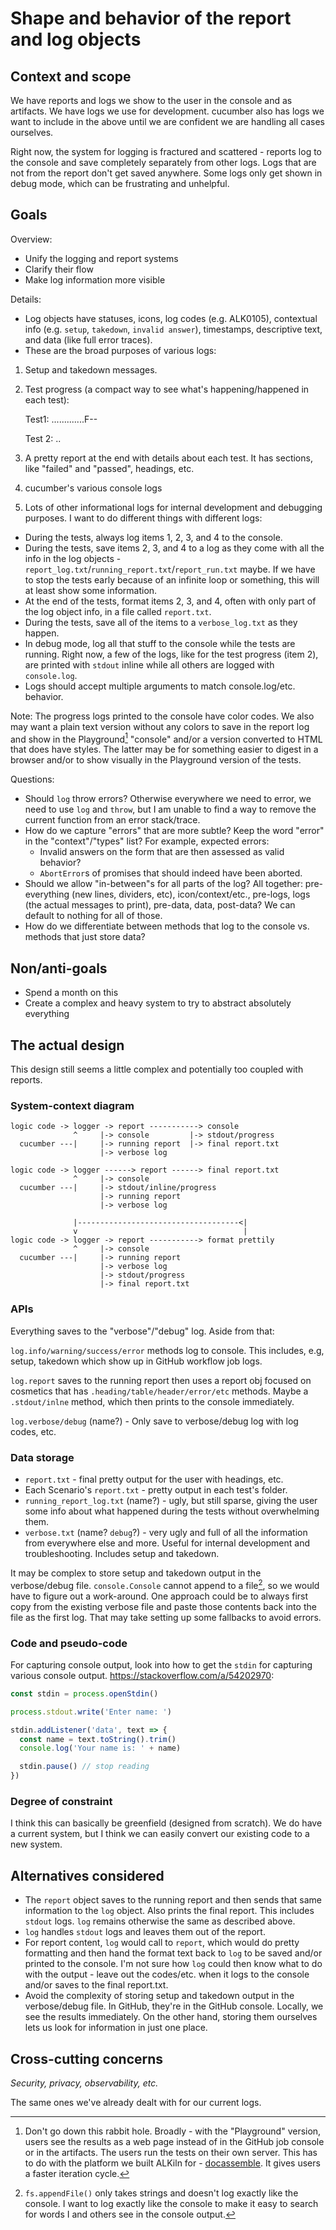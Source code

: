 # Shape and behavior of the report and log objects

## Context and scope

We have reports and logs we show to the user in the console and as artifacts. We have logs we use for development. cucumber also has logs we want to include in the above until we are confident we are handling all cases ourselves.

Right now, the system for logging is fractured and scattered - reports log to the console and save completely separately from other logs. Logs that are not from the report don't get saved anywhere. Some logs only get shown in debug mode, which can be frustrating and unhelpful.

## Goals

Overview:

- Unify the logging and report systems
- Clarify their flow
- Make log information more visible

Details:

- Log objects have statuses, icons, log codes (e.g. ALK0105), contextual info (e.g. `setup`, `takedown`, `invalid answer`), timestamps, descriptive text, and data (like full error traces).
- These are the broad purposes of various logs:
1. Setup and takedown messages.
2. Test progress (a compact way to see what's happening/happened in each test):

   Test1: .............F--
   
   Test 2: ..
3. A pretty report at the end with details about each test. It has sections, like "failed" and "passed", headings, etc.
4. cucumber's various console logs
5. Lots of other informational logs for internal development and debugging purposes.
I want to do different things with different logs:
- During the tests, always log items 1, 2, 3, and 4 to the console.
- During the tests, save items 2, 3, and 4 to a log as they come with all the info in the log objects - `report_log.txt`/`running_report.txt`/`report_run.txt` maybe. If we have to stop the tests early because of an infinite loop or something, this will at least show some information.
- At the end of the tests, format items 2, 3, and 4, often with only part of the log object info, in a file called `report.txt`.
- During the tests, save all of the items to a `verbose_log.txt` as they happen.
- In debug mode, log all that stuff to the console while the tests are running.
Right now, a few of the logs, like for the test progress (item 2), are printed with `stdout` inline while all others are logged with `console.log`.
- Logs should accept multiple arguments to match console.log/etc. behavior.

Note: The progress logs printed to the console have color codes. We also may want a plain text version without any colors to save in the report log and show in the Playground[^1] "console" and/or a version converted to HTML that does have styles. The latter may be for something easier to digest in a browser and/or to show visually in the Playground version of the tests.

Questions:
- Should `log` throw errors? Otherwise everywhere we need to error, we need to use `log` and `throw`, but I am unable to find a way to remove the current function from an error stack/trace.
- How do we capture "errors" that are more subtle? Keep the word "error" in the "context"/"types" list? For example, expected errors:
  - Invalid answers on the form that are then assessed as valid behavior?
  - `AbortError`s of promises that should indeed have been aborted.
- Should we allow "in-between"s for all parts of the log? All together: pre-everything (new lines, dividers, etc), icon/context/etc., pre-logs, logs (the actual messages to print), pre-data, data, post-data? We can default to nothing for all of those.
- How do we differentiate between methods that log to the console vs. methods that just store data?

[^1]: Don't go down this rabbit hole. Broadly - with the "Playground" version, users see the results as a web page instead of in the GitHub job console or in the artifacts. The users run the tests on their own server. This has to do with the platform we built ALKiln for - [docassemble](https://docassemble.org/). It gives users a faster iteration cycle.

## Non/anti-goals

- Spend a month on this
- Create a complex and heavy system to try to abstract absolutely everything

## The actual design

This design still seems a little complex and potentially too coupled with reports.

### System-context diagram

```
logic code -> logger -> report -----------> console
              ^     |-> console         |-> stdout/progress
  cucumber ---|     |-> running report  |-> final report.txt
                    |-> verbose log
```

```
logic code -> logger ------> report ------> final report.txt
              ^     |-> console
  cucumber ---|     |-> stdout/inline/progress
                    |-> running report
                    |-> verbose log
```

```
              |------------------------------------<|
              v                                     |
logic code -> logger -> report -----------> format prettily
              ^     |-> console
  cucumber ---|     |-> running report
                    |-> verbose log
                    |-> stdout/progress
                    |-> final report.txt
```

### APIs

Everything saves to the "verbose"/"debug" log. Aside from that:

`log.info/warning/success/error` methods log to console. This includes, e.g, setup, takedown which show up in GitHub workflow job logs.

`log.report` saves to the running report then uses a report obj focused on cosmetics that has `.heading/table/header/error/etc` methods. Maybe a `.stdout/inlne` method, which then prints to the console immediately.

`log.verbose/debug` (name?) - Only save to verbose/debug log with log codes, etc.

### Data storage

- `report.txt` - final pretty output for the user with headings, etc.
- Each Scenario's `report.txt` - pretty output in each test's folder.
- `running_report_log.txt` (name?) - ugly, but still sparse, giving the user some info about what happened during the tests without overwhelming them.
- `verbose.txt` (name? `debug`?) - very ugly and full of all the information from everywhere else and more. Useful for internal development and troubleshooting. Includes setup and takedown.

It may be complex to store setup and takedown output in the verbose/debug file. `console.Console` cannot append to a file[^2], so we would have to figure out a work-around. One approach could be to always first copy from the existing verbose file and paste those contents back into the file as the first log. That may take setting up some fallbacks to avoid errors.

[^2]: `fs.appendFile()` only takes strings and doesn't log exactly like the console. I want to log exactly like the console to make it easy to search for words I and others see in the console output.

### Code and pseudo-code

For capturing console output, look into how to get the `stdin` for capturing various console output. https://stackoverflow.com/a/54202970:

```js
const stdin = process.openStdin()

process.stdout.write('Enter name: ')

stdin.addListener('data', text => {
  const name = text.toString().trim()
  console.log('Your name is: ' + name)

  stdin.pause() // stop reading
})
```

### Degree of constraint

I think this can basically be greenfield (designed from scratch). We do have a current system, but I think we can easily convert our existing code to a new system.

## Alternatives considered

- The `report` object saves to the running report and then sends that same information to the `log` object. Also prints the final report. This includes `stdout` logs. `log` remains otherwise the same as described above.
- `log` handles `stdout` logs and leaves them out of the report.
- For report content, `log` would call to `report`, which would do pretty formatting and then hand the format text back to `log` to be saved and/or printed to the console. I'm not sure how `log` could then know what to do with the output - leave out the codes/etc. when it logs to the console and/or saves to the final report.txt.
- Avoid the complexity of storing setup and takedown output in the verbose/debug file. In GitHub, they're in the GitHub console. Locally, we see the results immediately. On the other hand, storing them ourselves lets us look for information in just one place.

## Cross-cutting concerns

_Security, privacy, observability, etc._

The same ones we've already dealt with for our current logs.
